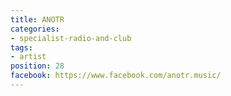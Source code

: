 ```yaml
---
title: ANOTR
categories:
- specialist-radio-and-club
tags:
- artist
position: 28
facebook: https://www.facebook.com/anotr.music/
---
```


